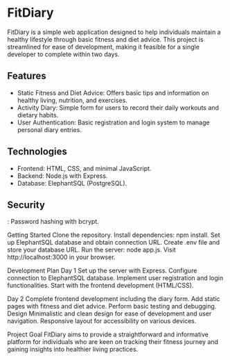 # FitDiary
FitDiary is a simple web application designed to help individuals maintain a healthy lifestyle through basic fitness and diet advice. This project is streamlined for ease of development, making it feasible for a single developer to complete within two days.

## Features
* Static Fitness and Diet Advice: Offers basic tips and information on healthy living, nutrition, and exercises.
* Activity Diary: Simple form for users to record their daily workouts and dietary habits.
* User Authentication: Basic registration and login system to manage personal diary entries.
 
## Technologies
* Frontend: HTML, CSS, and minimal JavaScript.
* Backend: Node.js with Express.
* Database: ElephantSQL (PostgreSQL).
<h2>Security</h2>: Password hashing with bcrypt.
 
 Getting Started
 Clone the repository.
 Install dependencies: npm install.
 Set up ElephantSQL database and obtain connection URL.
 Create .env file and store your database URL.
 Run the server: node app.js.
 Visit http://localhost:3000 in your browser.
 
 Development Plan
 Day 1
 Set up the server with Express.
 Configure connection to ElephantSQL database.
 Implement user registration and login functionalities.
 Start with the frontend development (HTML/CSS).
 
 Day 2
 Complete frontend development including the diary form.
 Add static pages with fitness and diet advice.
 Perform basic testing and debugging.
 Design
 Minimalistic and clean design for ease of development and user navigation.
 Responsive layout for accessibility on various devices.
 
 
 Project Goal
 FitDiary aims to provide a straightforward and informative platform for individuals who are keen on tracking their fitness journey and gaining insights into  healthier living practices.